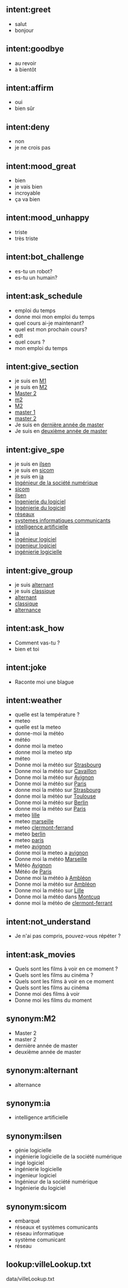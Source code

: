 ## intent:greet
- salut
- bonjour

## intent:goodbye
- au revoir
- à bientôt

## intent:affirm
- oui
- bien sûr

## intent:deny
- non
- je ne crois pas

## intent:mood_great
- bien
- je vais bien
- incroyable
- ça va bien

## intent:mood_unhappy
- triste
- très triste

## intent:bot_challenge
- es-tu un robot?
- es-tu un humain?

## intent:ask_schedule
- emploi du temps
- donne moi mon emploi du temps
- quel cours ai-je maintenant?
- quel est mon prochain cours?
- edt
- quel cours ?
- mon emploi du temps

## intent:give_section
- je suis en [M1](section)
- je suis en [M2](section)
- [Master 2](section)
- [m2](section)
- [M2](section)
- [master 1](section)
- [master 2](section)
- Je suis en [dernière année de master](section)
- Je suis en [deuxième année de master](section)

## intent:give_spe
- je suis en [ilsen](spe)
- je suis en [sicom](spe)
- je suis en [ia](spe)
- [Ingénieur de la société numérique](spe)
- [sicom](spe)
- [ilsen](spe)
- [Ingenierie du logiciel](spe)
- [Ingénierie du logiciel](spe)
- [réseaux](spe)
- [systemes informatiques communicants](spe)
- [intelligence artificielle](spe)
- [ia](spe)
- [ingénieur logiciel](spe)
- [ingenieur logiciel](spe)
- [ingénierie logicielle](spe)

## intent:give_group
- je suis [alternant](group)
- je suis [classique](group)
- [alternant](group)
- [classique](group)
- [alternance](group)

## intent:ask_how
- Comment vas-tu ?
- bien et toi

## intent:joke
- Raconte moi une blague

## intent:weather
- quelle est la température ?
- meteo
- quelle est la meteo
- donne-moi la météo
- météo
- donne moi la meteo
- donne moi la meteo stp
- méteo
- Donne moi la météo sur [Strasbourg](ville)
- Donne moi la météo sur [Cavaillon](ville)
- Donne moi la météo sur [Avignon](ville)
- Donne moi la météo sur [Paris](ville)
- donne moi la météo sur [Strasbourg](ville)
- donne moi la météo sur [Toulouse](ville)
- Donne moi la météo sur [Berlin](ville)
- donne moi la météo sur [Paris](ville)
- meteo [lille](ville)
- meteo [marseille](ville)
- meteo [clermont-ferrand](ville)
- meteo [berlin](ville)
- meteo [paris](ville)
- meteo [avignon](ville)
- donne moi la meteo a [avignon](ville)
- Donne moi la météo [Marseille](ville)
- Météo [Avignon](ville)
- Météo de [Paris](ville)
- Donne moi la météo à [Ambléon](ville)
- Donne moi la météo sur [Ambléon](ville)
- Donne moi la météo sur [Lille](ville)
- Donne moi la météo dans [Montcuq](ville)
- donne moi la météo de [clermont-ferrant](ville)

## intent:not_understand
- Je n'ai pas compris, pouvez-vous répéter ?

## intent:ask_movies
- Quels sont les films à voir en ce moment ?
- Quels sont les films au cinéma ?
- Quels sont les films à voir en ce moment
- Quels sont les films au cinéma
- Donne moi des films à voir
- Donne moi les films du moment

## synonym:M2
- Master 2
- master 2
- dernière année de master
- deuxième année de master

## synonym:alternant
- alternance

## synonym:ia
- intelligence artificielle

## synonym:ilsen
- génie logicielle
- ingénierie logicielle de la société numérique
- ingé logiciel
- ingénierie logicielle
- ingenieur logiciel
- Ingénieur de la société numérique
- Ingénierie du logiciel

## synonym:sicom
- embarqué
- réseaux et systèmes comunicants
- réseau informatique
- système comunicant
- réseau

## lookup:villeLookup.txt
  data/villeLookup.txt
